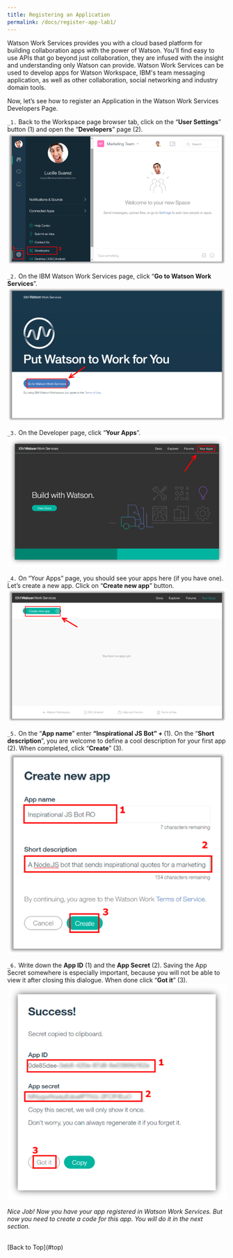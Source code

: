 ```yaml
---
title: Registering an Application
permalink: /docs/register-app-lab1/
---
```


<a name="top"/>

Watson Work Services provides you with a cloud based platform for building collaboration apps with the power of Watson. You’ll find easy to use APIs that go beyond just collaboration, they are infused with the insight and understanding only Watson can provide. Watson Work Services can be used to develop apps for Watson Workspace, IBM's team messaging application, as well as other collaboration, social networking and industry domain tools.

Now, let’s see how to register an Application in the Watson Work Services Developers Page.

`_1.` Back to the Workspace page browser tab, click on the “**User Settings**” button (1) and open the “**Developers**” page (2).
![opening dev page](../images/opening-dev-page.png)

`_2.` On the IBM Watson Work Services page, click “**Go to Watson Work Services**”.
![Go to WWS](../images/goto-wws.png)

`_3.` On the Developer page, click “**Your Apps**”.
![Your Apps Page](../images/yourapps.png)

`_4.` On “Your Apps” page, you should see your apps here (if you have one). Let’s create a new app.  Click on “**Create new app**” button.
![Creating WWS App](../images/create-new-app.png)

`_5.` On the “**App name**” enter **“Inspirational JS Bot” + <your initials>** (1). On the “**Short description**”, you are welcome to define a cool description for your first app (2). When completed, click “**Create**” (3).
![App Name](../images/inspirational-bot.png)

`_6.` Write down the **App ID** (1) and the **App Secret** (2). Saving the App Secret somewhere is especially important, because you will not be able to view it after closing this dialogue. When done click “**Got it**” (3).
![App Secret](../images/app-secret.png)

*Nice Job! Now you have your app registered in Watson Work Services. But now you need to create a code for this app. You will do it in the next section.*

<br/>
[Back to Top](#top)  

